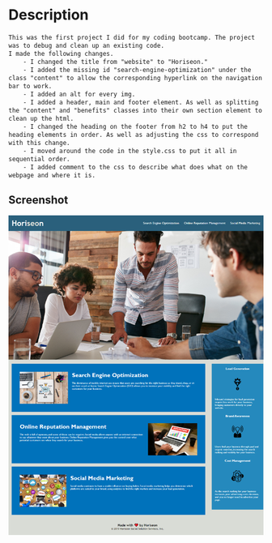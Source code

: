 # Description

    This was the first project I did for my coding bootcamp. The project was to debug and clean up an existing code.
    I made the following changes.
        - I changed the title from "website" to "Horiseon."
        - I added the missing id "search-engine-optimization" under the class "content" to allow the corresponding hyperlink on the navigation bar to work.
        - I added an alt for every img.
        - I added a header, main and footer element. As well as splitting the "content" and "benefits" classes into their own section element to clean up the html.
        - I changed the heading on the footer from h2 to h4 to put the heading elements in order. As well as adjusting the css to correspond with this change.
        - I moved around the code in the style.css to put it all in sequential order.
        - I added comment to the css to describe what does what on the webpage and where it is.

## Screenshot

![This is an image of how the webpage looks as it is now.](.\assets\images\Webpage-Screenshot.png)
